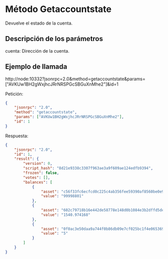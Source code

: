 # Método Getaccountstate

Devuelve el estado de la cuenta.


## Descripción de los parámetros

cuenta: Dirección de la cuenta. 


## Ejemplo de llamada


http://node:10332?jsonrpc=2.0&method=getaccountstate&params=["AVKUw1BH2gWxjhcJRrNRSPGcSBGuXnMhe2"]&id=1


Petición:
```json
{
	"jsonrpc": "2.0",
	"method": "getaccountstate",
	"params": ["AVKUw1BH2gWxjhcJRrNRSPGcSBGuXnMhe2"],
	"id": 1
}
```


Respuesta:
```json
{
    "jsonrpc": "2.0",
    "id": 1,
    "result": {
        "version": 0,
        "script_hash": "8d21e9338c3307f963ae3a9f609ae124edfb9394",
        "frozen": false,
        "votes": [],
        "balances": [
            {
                "asset": "c56f33fc6ecfcd0c225c4ab356fee59390af8560be0e930faebe74a6daff7c9b",
                "value": "99998801"
            },
            {
                "asset": "602c79718b16e442de58778e148d0b1084e3b2dffd5de6b7b16cee7969282de7",
                "value": "1540.974168"
            },
            {
                "asset": "0f0ac3e50daa9a744f0b86db09e7cf025bc1f4e065369de6353134fd92c517cf",
                "value": "5"
            }
        ]
    }
}

```
